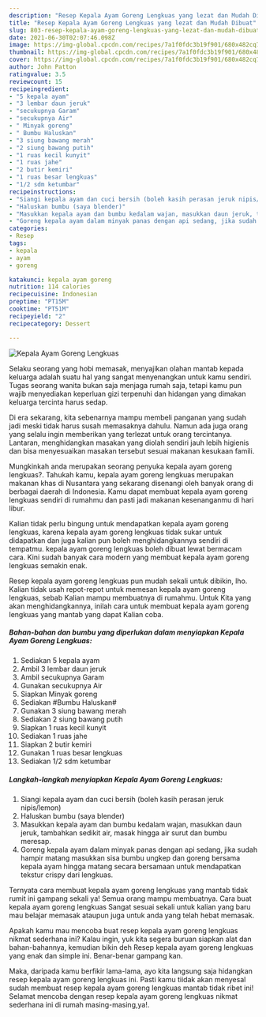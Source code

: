 ```yaml
---
description: "Resep Kepala Ayam Goreng Lengkuas yang lezat dan Mudah Dibuat"
title: "Resep Kepala Ayam Goreng Lengkuas yang lezat dan Mudah Dibuat"
slug: 803-resep-kepala-ayam-goreng-lengkuas-yang-lezat-dan-mudah-dibuat
date: 2021-06-30T02:07:46.098Z
image: https://img-global.cpcdn.com/recipes/7a1f0fdc3b19f901/680x482cq70/kepala-ayam-goreng-lengkuas-foto-resep-utama.jpg
thumbnail: https://img-global.cpcdn.com/recipes/7a1f0fdc3b19f901/680x482cq70/kepala-ayam-goreng-lengkuas-foto-resep-utama.jpg
cover: https://img-global.cpcdn.com/recipes/7a1f0fdc3b19f901/680x482cq70/kepala-ayam-goreng-lengkuas-foto-resep-utama.jpg
author: John Patton
ratingvalue: 3.5
reviewcount: 15
recipeingredient:
- "5 kepala ayam"
- "3 lembar daun jeruk"
- "secukupnya Garam"
- "secukupnya Air"
- " Minyak goreng"
- " Bumbu Haluskan"
- "3 siung bawang merah"
- "2 siung bawang putih"
- "1 ruas kecil kunyit"
- "1 ruas jahe"
- "2 butir kemiri"
- "1 ruas besar lengkuas"
- "1/2 sdm ketumbar"
recipeinstructions:
- "Siangi kepala ayam dan cuci bersih (boleh kasih perasan jeruk nipis/lemon)"
- "Haluskan bumbu (saya blender)"
- "Masukkan kepala ayam dan bumbu kedalam wajan, masukkan daun jeruk, tambahkan sedikit air, masak hingga air surut dan bumbu meresap."
- "Goreng kepala ayam dalam minyak panas dengan api sedang, jika sudah hampir matang masukkan sisa bumbu ungkep dan goreng bersama kepala ayam hingga matang secara bersamaan untuk mendapatkan tekstur crispy dari lengkuas."
categories:
- Resep
tags:
- kepala
- ayam
- goreng

katakunci: kepala ayam goreng 
nutrition: 114 calories
recipecuisine: Indonesian
preptime: "PT15M"
cooktime: "PT51M"
recipeyield: "2"
recipecategory: Dessert

---
```



![Kepala Ayam Goreng Lengkuas](https://img-global.cpcdn.com/recipes/7a1f0fdc3b19f901/680x482cq70/kepala-ayam-goreng-lengkuas-foto-resep-utama.jpg)

Selaku seorang yang hobi memasak, menyajikan olahan mantab kepada keluarga adalah suatu hal yang sangat menyenangkan untuk kamu sendiri. Tugas seorang  wanita bukan saja menjaga rumah saja, tetapi kamu pun wajib menyediakan keperluan gizi terpenuhi dan hidangan yang dimakan keluarga tercinta harus sedap.

Di era  sekarang, kita sebenarnya mampu membeli panganan yang sudah jadi meski tidak harus susah memasaknya dahulu. Namun ada juga orang yang selalu ingin memberikan yang terlezat untuk orang tercintanya. Lantaran, menghidangkan masakan yang diolah sendiri jauh lebih higienis dan bisa menyesuaikan masakan tersebut sesuai makanan kesukaan famili. 



Mungkinkah anda merupakan seorang penyuka kepala ayam goreng lengkuas?. Tahukah kamu, kepala ayam goreng lengkuas merupakan makanan khas di Nusantara yang sekarang disenangi oleh banyak orang di berbagai daerah di Indonesia. Kamu dapat membuat kepala ayam goreng lengkuas sendiri di rumahmu dan pasti jadi makanan kesenanganmu di hari libur.

Kalian tidak perlu bingung untuk mendapatkan kepala ayam goreng lengkuas, karena kepala ayam goreng lengkuas tidak sukar untuk didapatkan dan juga kalian pun boleh menghidangkannya sendiri di tempatmu. kepala ayam goreng lengkuas boleh dibuat lewat bermacam cara. Kini sudah banyak cara modern yang membuat kepala ayam goreng lengkuas semakin enak.

Resep kepala ayam goreng lengkuas pun mudah sekali untuk dibikin, lho. Kalian tidak usah repot-repot untuk memesan kepala ayam goreng lengkuas, sebab Kalian mampu membuatnya di rumahmu. Untuk Kita yang akan menghidangkannya, inilah cara untuk membuat kepala ayam goreng lengkuas yang mantab yang dapat Kalian coba.

<!--inarticleads1-->

##### Bahan-bahan dan bumbu yang diperlukan dalam menyiapkan Kepala Ayam Goreng Lengkuas:

1. Sediakan 5 kepala ayam
1. Ambil 3 lembar daun jeruk
1. Ambil secukupnya Garam
1. Gunakan secukupnya Air
1. Siapkan  Minyak goreng
1. Sediakan  #Bumbu Haluskan#
1. Gunakan 3 siung bawang merah
1. Sediakan 2 siung bawang putih
1. Siapkan 1 ruas kecil kunyit
1. Sediakan 1 ruas jahe
1. Siapkan 2 butir kemiri
1. Gunakan 1 ruas besar lengkuas
1. Sediakan 1/2 sdm ketumbar




<!--inarticleads2-->

##### Langkah-langkah menyiapkan Kepala Ayam Goreng Lengkuas:

1. Siangi kepala ayam dan cuci bersih (boleh kasih perasan jeruk nipis/lemon)
1. Haluskan bumbu (saya blender)
1. Masukkan kepala ayam dan bumbu kedalam wajan, masukkan daun jeruk, tambahkan sedikit air, masak hingga air surut dan bumbu meresap.
1. Goreng kepala ayam dalam minyak panas dengan api sedang, jika sudah hampir matang masukkan sisa bumbu ungkep dan goreng bersama kepala ayam hingga matang secara bersamaan untuk mendapatkan tekstur crispy dari lengkuas.




Ternyata cara membuat kepala ayam goreng lengkuas yang mantab tidak rumit ini gampang sekali ya! Semua orang mampu membuatnya. Cara buat kepala ayam goreng lengkuas Sangat sesuai sekali untuk kalian yang baru mau belajar memasak ataupun juga untuk anda yang telah hebat memasak.

Apakah kamu mau mencoba buat resep kepala ayam goreng lengkuas nikmat sederhana ini? Kalau ingin, yuk kita segera buruan siapkan alat dan bahan-bahannya, kemudian bikin deh Resep kepala ayam goreng lengkuas yang enak dan simple ini. Benar-benar gampang kan. 

Maka, daripada kamu berfikir lama-lama, ayo kita langsung saja hidangkan resep kepala ayam goreng lengkuas ini. Pasti kamu tiidak akan menyesal sudah membuat resep kepala ayam goreng lengkuas mantab tidak ribet ini! Selamat mencoba dengan resep kepala ayam goreng lengkuas nikmat sederhana ini di rumah masing-masing,ya!.


